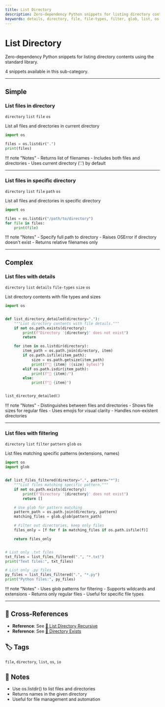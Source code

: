 ```yaml
---
title: List Directory
description: Zero-dependency Python snippets for listing directory contents using the standard library.
keywords: details, directory, file, file-types, filter, glob, list, os, path, pattern, size
---
```


# List Directory

Zero-dependency Python snippets for listing directory contents using the standard library.

4 snippets available in this sub-category.

---

## Simple

###  List files in directory

`directory` `list` `file` `os`

List all files and directories in current directory

```python
import os

files = os.listdir(".")
print(files)
```

!!! note "Notes"
    - Returns list of filenames
    - Includes both files and directories
    - Uses current directory ('.') by default

<hr class="snippet-divider">

### List files in specific directory

`directory` `list` `file` `path` `os`

List all files and directories in specific directory

```python
import os

files = os.listdir("/path/to/directory")
for file in files:
    print(file)
```

!!! note "Notes"
    - Specify full path to directory
    - Raises OSError if directory doesn't exist
    - Returns relative filenames only

<hr class="snippet-divider">

## Complex

###  List files with details

`directory` `list` `details` `file-types` `size` `os`

List directory contents with file types and sizes

```python
import os


def list_directory_detailed(directory="."):
    """List directory contents with file details."""
    if not os.path.exists(directory):
        print(f"Directory '{directory}' does not exist")
        return

    for item in os.listdir(directory):
        item_path = os.path.join(directory, item)
        if os.path.isfile(item_path):
            size = os.path.getsize(item_path)
            print(f"📄 {item} ({size} bytes)")
        elif os.path.isdir(item_path):
            print(f"📁 {item}/")
        else:
            print(f"🔗 {item}")


list_directory_detailed()
```

!!! note "Notes"
    - Distinguishes between files and directories
    - Shows file sizes for regular files
    - Uses emojis for visual clarity
    - Handles non-existent directories

<hr class="snippet-divider">

### List files with filtering

`directory` `list` `filter` `pattern` `glob` `os`

List files matching specific patterns (extensions, names)

```python
import os
import glob


def list_files_filtered(directory=".", pattern="*"):
    """List files matching specific pattern."""
    if not os.path.exists(directory):
        print(f"Directory '{directory}' does not exist")
        return []

    # Use glob for pattern matching
    pattern_path = os.path.join(directory, pattern)
    matching_files = glob.glob(pattern_path)

    # Filter out directories, keep only files
    files_only = [f for f in matching_files if os.path.isfile(f)]

    return files_only


# List only .txt files
txt_files = list_files_filtered(".", "*.txt")
print("Text files:", txt_files)

# List only .py files
py_files = list_files_filtered(".", "*.py")
print("Python files:", py_files)
```

!!! note "Notes"
    - Uses glob patterns for filtering
    - Supports wildcards and extensions
    - Returns only regular files
    - Useful for specific file types

<hr class="snippet-divider">

## 🔗 Cross-References

- **Reference**: See [📂 List Directory Recursive](./list_directory_recursive.md)
- **Reference**: See [📂 Directory Exists](./directory_exists.md)

## 🏷️ Tags

`file`, `directory`, `list`, `os`, `io`

## 📝 Notes

- Use os.listdir() to list files and directories
- Returns names in the given directory
- Useful for file management and automation
